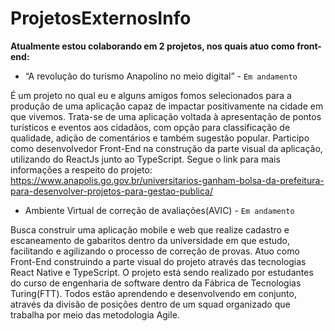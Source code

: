 # ProjetosExternosInfo

**Atualmente estou colaborando em 2 projetos, nos quais atuo como front-end:**

  - “A revolução do turismo Anapolino no meio digital” - ``Em andamento``
  
É um projeto no qual eu e alguns amigos fomos selecionados para a produção de uma aplicação capaz de impactar positivamente na cidade em que vivemos.
Trata-se de uma aplicação voltada à apresentação de pontos turísticos e eventos aos cidadãos, com opção para classificação de qualidade, adição de comentários e também sugestão popular. 
Participo como desenvolvedor Front-End na construção da parte visual da aplicação, utilizando do ReactJs junto ao TypeScript.
Segue o link para mais informações a respeito do projeto: https://www.anapolis.go.gov.br/universitarios-ganham-bolsa-da-prefeitura-para-desenvolver-projetos-para-gestao-publica/

  - Ambiente Virtual de correção de avaliações(AVIC) - ``Em andamento``
  
Busca construir uma aplicação mobile e web que realize cadastro e  escaneamento de gabaritos dentro da universidade em que estudo, facilitando e agilizando o processo de correção de provas.
Atuo como Front-End construindo a parte visual do projeto através das tecnologias React Native e TypeScript.
O projeto está sendo realizado por estudantes do curso de engenharia de software dentro da Fábrica de Tecnologias Turing(FTT). Todos estão aprendendo e desenvolvendo em conjunto, através da divisão de posições dentro de um squad organizado que trabalha por meio das metodologia Agile.
